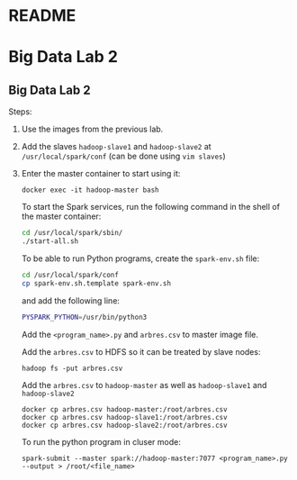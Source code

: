 # README

# Big Data Lab 2

## Big Data Lab 2

Steps:

1. Use the images from the previous lab.
2. Add the slaves `hadoop-slave1` and
   `hadoop-slave2` at `/usr/local/spark/conf`
(can be done using `vim slaves`)
3. Enter the master container to start using it:
    
    ```
    docker exec -it hadoop-master bash
    
    ```
    
    To start the Spark services, run the following command in the shell
    of the master container:
    
    ```bash
    cd /usr/local/spark/sbin/
    ./start-all.sh
    ```
    
    To be able to run Python programs, create the `spark-env.sh` file:
    
    ```bash
    cd /usr/local/spark/conf
    cp spark-env.sh.template spark-env.sh
    
    ```
    
    and add the following line:
    
    ```bash
    PYSPARK_PYTHON=/usr/bin/python3
    
    ```
    
    Add the `<program_name>.py` and `arbres.csv` to master image file.
    
    Add the `arbres.csv` to HDFS so it can be treated by slave nodes:
    
    `hadoop fs -put arbres.csv`

    Add the `arbres.csv` to `hadoop-master` as well as `hadoop-slave1` and `hadoop-slave2`
    ```
    docker cp arbres.csv hadoop-master:/root/arbres.csv
    docker cp arbres.csv hadoop-slave1:/root/arbres.csv
    docker cp arbres.csv hadoop-slave2:/root/arbres.csv
    ```
    
    To run the python program in cluser mode:
    
    `spark-submit --master spark://hadoop-master:7077 <program_name>.py --output > /root/<file_name>`
